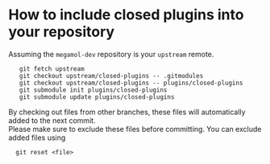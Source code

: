 # How to include closed plugins into your repository
Assuming the `megamol-dev` repository is your `upstream` remote.

```
   git fetch upstream
   git checkout upstream/closed-plugins -- .gitmodules
   git checkout upstream/closed-plugins -- plugins/closed-plugins
   git submodule init plugins/closed-plugins
   git submodule update plugins/closed-plugins
```
 
 By checking out files from other branches, these files will automatically added to the next commit.  
 Please make sure to exclude these files before committing. You can exclude added files using
 
 ```
   git reset <file>
 ```

